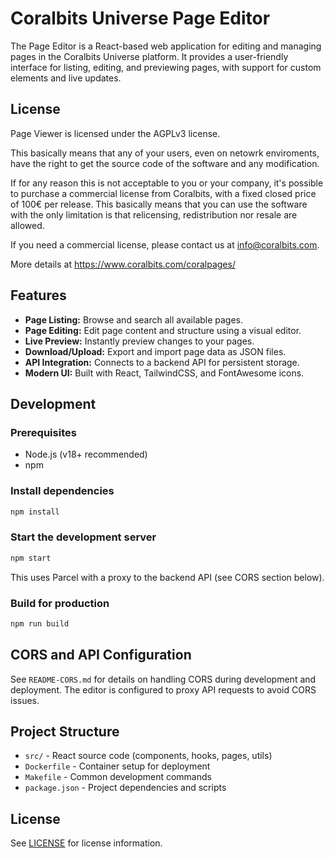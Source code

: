 # Coralbits Universe Page Editor

The Page Editor is a React-based web application for editing and managing pages in the Coralbits Universe platform. It provides a user-friendly interface for listing, editing, and previewing pages, with support for custom elements and live updates.

## License

Page Viewer is licensed under the AGPLv3 license.

This basically means that any of your users, even on netowrk enviroments, have the
right to get the source code of the software and any modification.

If for any reason this is not acceptable to you or your company, it's possible to
purchase a commercial license from Coralbits, with a fixed closed price of 100€ per
release. This basically means that you can use the software with the only limitation
is that relicensing, redistribution nor resale are allowed.

If you need a commercial license, please contact us at info@coralbits.com.

More details at https://www.coralbits.com/coralpages/

## Features

- **Page Listing:** Browse and search all available pages.
- **Page Editing:** Edit page content and structure using a visual editor.
- **Live Preview:** Instantly preview changes to your pages.
- **Download/Upload:** Export and import page data as JSON files.
- **API Integration:** Connects to a backend API for persistent storage.
- **Modern UI:** Built with React, TailwindCSS, and FontAwesome icons.

## Development

### Prerequisites

- Node.js (v18+ recommended)
- npm

### Install dependencies

```bash
npm install
```

### Start the development server

```bash
npm start
```

This uses Parcel with a proxy to the backend API (see CORS section below).

### Build for production

```bash
npm run build
```

## CORS and API Configuration

See `README-CORS.md` for details on handling CORS during development and deployment. The editor is configured to proxy API requests to avoid CORS issues.

## Project Structure

- `src/` - React source code (components, hooks, pages, utils)
- `Dockerfile` - Container setup for deployment
- `Makefile` - Common development commands
- `package.json` - Project dependencies and scripts

## License

See [LICENSE](./LICENSE) for license information.
